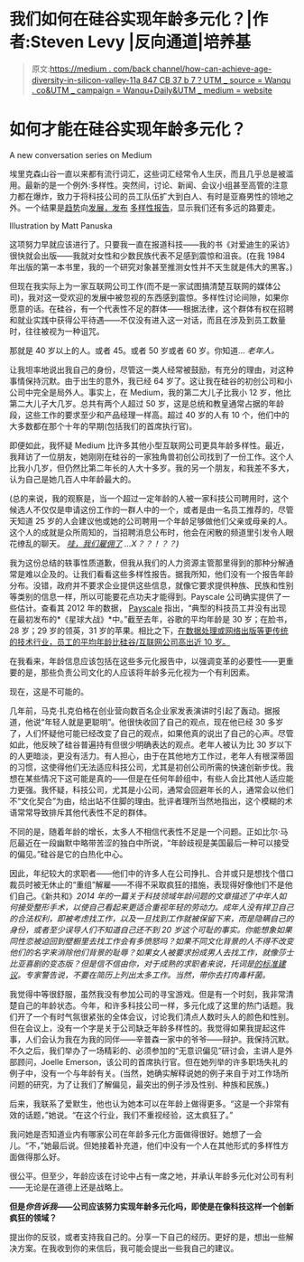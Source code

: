 # 我们如何在硅谷实现年龄多元化？|作者:Steven Levy |反向通道|培养基

> 原文:[https://medium . com/back channel/how-can-achieve-age-diversity-in-silicon-valley-11a 847 CB 37 b 7？UTM _ source = Wanqu . co&UTM _ campaign = Wanqu+Daily&UTM _ medium = website](https://medium.com/backchannel/how-can-we-achieve-age-diversity-in-silicon-valley-11a847cb37b7?utm_source=wanqu.co&utm_campaign=Wanqu+Daily&utm_medium=website)

# 如何才能在硅谷实现年龄多元化？



A new conversation series on Medium



埃里克森山谷一直以来都有流行词汇，这些词汇经常令人生厌，而且几乎总是被滥用。最新的是一个例外:多样性。突然间，讨论、新闻、会议小组甚至高管的注意力都在爆炸，致力于将科技公司的员工队伍扩大到白人、有时是亚裔男性的领地之外。一个结果是[趋势](http://newsroom.fb.com/news/2015/06/driving-diversity-at-facebook/)向[发展，发布](https://www.google.com/diversity/) [多样性报告](http://www.apple.com/diversity/)，显示我们还有多远的路要走。



Illustration by Matt Panuska



这项努力早就应该进行了。只要我一直在报道科技——我的书《对爱迪生的采访》很快就会出版——我就对女性和少数民族代表不足感到震惊和沮丧。(在我 1984 年出版的第一本书里，我的一个研究对象甚至推测女性并不天生就是伟大的黑客。)

但现在我实际上为一家互联网公司工作(而不是一家试图搞清楚互联网的媒体公司)，我对这一受欢迎的发展中被忽视的东西感到震惊。多样性讨论间隙，如果你愿意的话。在硅谷，有一个代表性不足的群体——根据法律，这个群体有权在招聘和就业实践中获得公平待遇——不仅没有进入这一对话，而且在涉及到员工数量时，往往被视为一种诅咒。

那就是 40 岁以上的人。或者 45。或者 50 岁或者 60 岁。你知道… *老年人。*

让我坦率地说出我自己的身份，尽管这一类人经常被鼓励，有充分的理由，对这种事情保持沉默。由于出生的意外，我已经 64 岁了。这让我在硅谷的初创公司和小公司中完全是局外人。事实上，在 Medium，我的第二大儿子比我小 12 岁，他比第二大儿子大几岁。总共有两个人超过 50 岁，这是总统和教皇通常占据的年龄段，这些工作的要求至少和产品经理一样高。超过 40 岁的人有 10 个，他们中的大多数都在那个十年的早期(包括我们的首席执行官)。

即便如此，我怀疑 Medium 比许多其他小型互联网公司更具年龄多样性。最近，我拜访了一位朋友，她刚刚在硅谷的一家独角兽初创公司找到了一份工作。这个人比我小几岁，但仍然比第二年长的人大十多岁。我的另一个朋友，和我差不多大，认为自己是她几百人中年龄最大的。

(总的来说，我的观察是，当一个超过一定年龄的人被一家科技公司聘用时，这个候选人不仅仅是申请这份工作的一群人中的一个，或者是由一名员工推荐的，尽管天知道 25 岁的人会建议他或她的公司聘用一个年龄足够做他们父亲或母亲的人。这个人的成就是众所周知的，当招聘消息公布时，他会在闲散的频道里引发令人眼花缭乱的聊天。 [*哇，我们雇佣了*](http://www.nytimes.com/2014/06/26/business/media/medium-hires-tech-writer-steven-levy-as-it-moves-from-platform-to-publisher.html) *…X？？！？？)*

我为这份总结的轶事性质道歉，但我从我们的人力资源主管那里得到的那种分解通常是难以企及的。让我们看看这些多样性报告。据我所知，他们没有一个报告年龄分布。没错，政府并不要求企业提供这些信息，就像它要求提供种族、民族和性别等类别的信息一样，所以可能要花点功夫才能得到。Payscale 公司确实提供了一些估计。查看其 2012 年的数据， [Payscale](http://www.payscale.com/top-tech-employers-compared-2012/employee-demographics) 指出，“典型的科技员工并没有出现在最初发布的*《星球大战》*中。”截至去年，谷歌的平均年龄是 30 岁；在脸书，28 岁；29 岁的领英，31 岁的苹果。相比之下，[在数据处理或网络出版等更传统的技术行业，员工的平均年龄比硅谷/互联网公司高出近 10 岁。](http://www.bizjournals.com/sanjose/news/2015/01/05/silicon-valley-age-discrimination-if-youve.html)

在我看来，年龄信息应该包括在这些多元化报告中，以强调变革的必要性——更重要的是，那些负责公司文化的人应该将年龄多元化视为一个有利因素。

现在，这是不可能的。

几年前，马克·扎克伯格在创业营向数百名企业家发表演讲时引起了轰动。据报道，他说“年轻人就是更聪明”。他很快收回了自己的观点，现在他已经 30 多岁了，人们怀疑他可能已经改变了自己的观点，如果他真的说出了自己的心声。尽管如此，他反映了硅谷普遍持有但很少明确表达的观点。老年人被认为比 30 岁以下的人更暗淡，更没有活力。有人担心，由于在其他地方工作过，老年人有根深蒂固的习惯，这使得他们无法适应科技公司，尤其是初创公司所需的快速创新步伐。我想在某些情况下这可能是真的——但是在任何年龄组中，有些人会比其他人适应能力更强。我怀疑，科技公司，尤其是小公司，通常会回避年长的人，通常会以他们不“文化契合”为由，给出站不住脚的理由。批评者理所当然地指出，这个模糊的术语常常导致排斥其他代表性不足的群体。

不同的是，随着年龄的增长，太多人不相信代表性不足是一个问题。正如比尔·马厄最近在一段幽默中略带苦涩的独白中所说，“年龄歧视是美国最后一种可以接受的偏见。”硅谷是它的白热化中心。

因此，年纪较大的求职者——他们中的许多人在公司挣扎、合并或只是想找个借口裁员时被无休止的“重组”解雇——不得不采取疯狂的措施，表现得好像他们不是他们自己。《新共和》*2014 年的一篇关于科技领域年龄问题的文章描述了中年人如何接受整形手术，以使自己看起来更适合重视年轻的劳动力。成年人没有捍卫自己的合法权利，即被考虑找工作，以及一旦找到工作就被保留下来，而是隐瞒自己的身份，或者至少误导人们不知道自己还不到 20 岁这个可耻的事实。你能想象如果同性恋被迫回到壁橱里去找工作会有多愤怒吗？如果不同文化背景的人不得不改变他们的名字来消除他们背景的耻辱？如果女人被要求扮成男人去找工作，就像莎士比亚喜剧的变态版？但是信不信由你，对于成熟的求职者来说，托词是[的标准建议](http://www.quintcareers.com/older_worker_strategies.html)。专家警告说，不要在简历上列出太多工作。当然，带你去打肉毒杆菌。*

我觉得中等很舒服，虽然我没有参加公司的寻宝游戏。但是有一个时刻，我非常清楚自己的年龄状态。今年，和许多科技公司一样，多元化成了这里的热门话题。我们开了一个有时气氛很紧张的全体会议，讨论我们清点人数时头人的颜色和性别。但在会议上，没有一个字是关于公司缺乏年龄多样性的。我觉得如果我提起这件事，人们会认为我在为我的同伴——辛普森一家中的爷爷——辩护。我保持沉默。不久之后，我们举办了一场精彩的、必须参加的“无意识偏见”研讨会，主讲人是外部顾问，Joelle Emerson，该公司的首席执行官。但在她列举的许多职场失礼的例子中，没有一个与年龄有关。(当然，她确实解释说她的例子来自于对工作场所问题的研究，为了让我们了解偏见，最突出的例子涉及性别、种族和民族。)

后来，我联系了爱默生，他也认为她本可以在年龄上做得更多。“这是一个非常有效的话题，”她说。“在这个行业，我们不重视经验，这太疯狂了。”

我问她是否知道业内有哪家公司在年龄多元化方面做得很好。她想了一会儿。“不，”她最后说。但她接着补充道，他们中没有一个人在其他形式的多样性方面做得那么好。

很公平。但至少，年龄应该在讨论中占有一席之地，并承认年龄多元化对公司有利——无论是在道德上还是战略上。

**但是*你告诉我*——公司应该努力实现年龄多元化吗，即使是在像科技这样一个创新疯狂的领域？**

提出你的反驳，或者支持我自己的。分享一下自己的经历。更好的是，想出一些解决方案。在我收到你的来信后，我可能会提出一些我自己的建议。